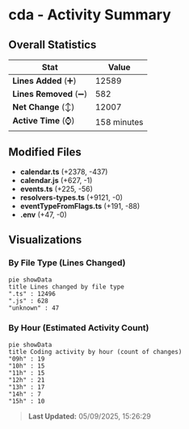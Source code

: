 # cda - Activity Summary 

## Overall Statistics

| Stat                   | Value                                                             |
| ---------------------- | ----------------------------------------------------------------- |
| **Lines Added** (➕)   | 12589                                          |
| **Lines Removed** (➖) | 582                                        |
| **Net Change** (↕)    | 12007                |
| **Active Time** (⌚)   | 158 minutes |


## Modified Files
- **calendar.ts** (+2378, -437)
- **calendar.js** (+627, -1)
- **events.ts** (+225, -56)
- **resolvers-types.ts** (+9121, -0)
- **eventTypeFromFlags.ts** (+191, -88)
- **.env** (+47, -0)

## Visualizations

### By File Type (Lines Changed)

```mermaid
pie showData
title Lines changed by file type
".ts" : 12496
".js" : 628
"unknown" : 47
```

### By Hour (Estimated Activity Count)

```mermaid
pie showData
title Coding activity by hour (count of changes)
"09h" : 19
"10h" : 15
"11h" : 15
"12h" : 21
"13h" : 17
"14h" : 7
"15h" : 10
```


> **Last Updated:** 05/09/2025, 15:26:29